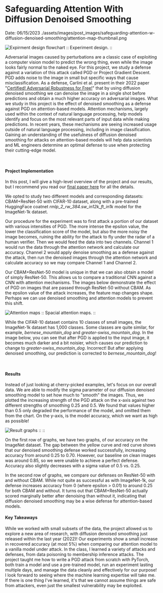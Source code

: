 # Safeguarding Attention With Diffusion Denoised Smoothing
Date: 06/15/2023
<PreviewImg>./assets/images/post_images/safeguarding-attention-w-diffusion-denoised-smoothing/attention-map-thumbnail.png</PreviewImg>

![Expirment design flowchart](./assets/images/post_images/safeguarding-attention-w-diffusion-denoised-smoothing/experiment-design.png)
:: Experiment design. ::
<br>

Adversarial images caused by perturbations are a classic case of exploiting a computer vision model to predict the wrong thing, even while the image looks fairly normal to the naked eye. For this project, we study a defense against a variation of this attack called PGD or Project Gradient Descent. PGD adds noise to the image in small but specific ways that cause misclassification. As a defense, Carlini et al. present in their 2022 paper "[Certified\! Adversarial Robustness for Free\!](https://arxiv.org/abs/2206.10550)" that by using diffusion denoised smoothing we can denoise the image in a single shot before predictions and obtain a much higher accuracy on adversarial images. What we study in this project is the effect of denoised smoothing as a defense against PGD on attention-based models. Attention mechanisms, largely used within the context of natural language processing, help models identify and focus on the most relevant parts of input data while making predictions. In recent years, these mechanisms are seeing increased usage outside of natural language processing, including in image classification. Gaining an understanding of the usefulness of diffusion denoised smoothing for attacks on attention-based models will help data scientists and ML engineers determine an optimal defense to use when protecting their cutting-edge model.

<br>

#### Project Implementation

In this post, I will give a high-level overview of the project and our results, but I recommend you read our [final paper here](https://github.com/mattmorgan6/Safeguarding-Attention-With-Diffusion-Denoised-Smoothing/blob/main/Safeguarding-Attention-With-Diffusion-Denoised-Smoothing.pdf) for all the details.


We opted to study two different models and corresponding datasets: CBAM+ResNet-50 with CIFAR-10 dataset, along with a pre-trained HuggingFace coatnet *rmlp_2_rw_384.sw_in12k_ft_in1k* model for the ImageNet-1k dataset.

Our procedure for the experiment was to first attack a portion of our dataset with various intensities of PGD. The more intense the epsilon value, the lower the classification score of the model, but also the more noisy the image becomes, ruining the ability for the attack to fly under the radar of a human verifier. Then we would feed the data into two channels. Channel 1 would run the data through the attention network and calculate our accuracy. Channel 2 would apply denoise smoothing as a defense against the attack, then run the denoised images through the attention network and calculate accuracy so we may compare Channel 1 and Channel 2.

Our CBAM+ResNet-50 model is unique in that we can also obtain a model of simply ResNet-50. This allows us to compare a traditional CNN against a CNN with attention mechanisms. The images below demonstrate the effect of PGD on images that are passed through ResNet-50 without CBAM. As the epsilon value of the attack increases, the feature map changes shape. Perhaps we can use denoised smoothing and attention models to prevent this shift.

![Attention maps](./assets/images/post_images/safeguarding-attention-w-diffusion-denoised-smoothing/attention-map.png)
:: Spacial attention maps. ::

While the CIFAR-10 dataset contains 10 classes of small images, the ImageNet-1k dataset has 1,000 classes. Some classes are quite similar, for example, *bernese_mountain_dog* and *greater-swiss_mountain_dog*. In the image below, you can see that after PGD is applied to the input image, it becomes much darker and a bit noisier, which causes our prediction to change to *greater-swiss_mountain_dog*. Incorrect\! But after applying denoised smoothing, our prediction is corrected to *bernese_mountain_dog*\!

<br>

#### Results

Instead of just looking at cherry-picked examples, let's focus on our overall data. We are able to modify the sigma parameter of our diffusion denoised smoothing model to set how much to "smooth" the images. Thus, we plotted the increasing strength of the PGD attack on the x-axis against two different strengths of smoothing 0.25 and 0.5. We found that values higher than 0.5 only degraded the performance of the model, and omitted them from the chart. On the y-axis, is the model accuracy, which we want as high as possible!

![Result graphs](./assets/images/post_images/safeguarding-attention-w-diffusion-denoised-smoothing/result-graphs.png)
:: ::
<br>

On the first row of graphs, we have two graphs, of our accuracy on the ImageNet dataset. The gap between the yellow curve and red curve shows that our denoised smoothing defense worked successfully, increasing accuracy from around 0.25 to 0.70. However, our baseline on clean images was around 0.85, so we were unable to achieve a perfect defense. Accuracy also slightly decreases with a sigma value of 0.5 vs. 0.25.

In the second row of graphs, we compare our defenses on ResNet-50 with and without CBAM. While not quite as successful as with ImageNet-1k, our defense increases accuracy from 0 (where epsilon > 0.01) to around 0.25 for both CBAM and without. It turns out that CBAM+ResNet-50 actually scored marginally better after denoising than without it, indicating that diffusion denoised smoothing may be a wise defense for attention-based models.


#### Key Takeaways

While we worked with small subsets of the data, the project allowed us to explore a new area of research, with diffusion denoised smoothing just released within the last year (2022)\! Our experiments show a small increase in recovered accuracy (at most 5%) when comparing our attention model to a vanilla model under attack. In the class, I learned a variety of attacks and defenses, from data poisoning to membership inference attacks. The project taught me how to write a PGD attack from scratch with PyTorch, both train a model and use a pre-trained model, run an experiment lasting multiple days, and manage the data cleanly and effectively for our purpose\! I look forward to seeing where the machine learning expertise will take me. If there is one thing I've learned, it's that we cannot assume things are safe from attackers, even just the smallest vulnerability may be exploited.
